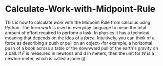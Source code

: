 # Calculate-Work-with-Midpoint-Rule
<p>This is how to calculate <em>work</em> with the Midpoint Rule from calculus using Python. The term <em>work</em> is used in everyday language to mean the total amount of effort required to perfomr a task. In physics it has a technical meaning that depends on the idea of a <em>force</em>. Intuitively, you can think of a force as describing a push or pull on an object--for example, a horizontal push of a book across a table or the downward pull of the earth's gravity on a ball. If <em>F</em> is measured in newtons and <em>d</em> in meters, then the unit for <em>W</em> is a newton-meter, which is called a joule (j).</p>

